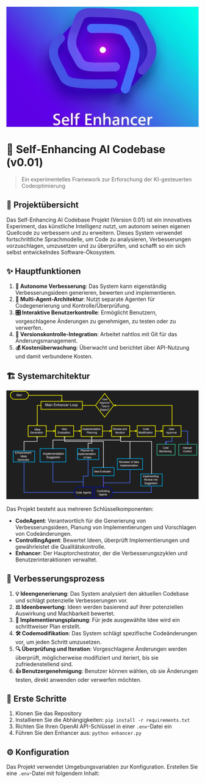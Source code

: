 ![Self-Enhancing AI Logo](assets/logo.png)

# 🧠 Self-Enhancing AI Codebase (v0.01)

> Ein experimentelles Framework zur Erforschung der KI-gesteuerten Codeoptimierung

## 🚀 Projektübersicht

Das Self-Enhancing AI Codebase Projekt (Version 0.01) ist ein innovatives Experiment, das künstliche Intelligenz nutzt, um autonom seinen eigenen Quellcode zu verbessern und zu erweitern. Dieses System verwendet fortschrittliche Sprachmodelle, um Code zu analysieren, Verbesserungen vorzuschlagen, umzusetzen und zu überprüfen, und schafft so ein sich selbst entwickelndes Software-Ökosystem.

## ✨ Hauptfunktionen

1. **🤖 Autonome Verbesserung**: Das System kann eigenständig Verbesserungsideen generieren, bewerten und implementieren.
2. **👥 Multi-Agent-Architektur**: Nutzt separate Agenten für Codegenerierung und Kontrolle/Überprüfung.
3. **🎛️ Interaktive Benutzerkontrolle**: Ermöglicht Benutzern, vorgeschlagene Änderungen zu genehmigen, zu testen oder zu verwerfen.
4. **🔄 Versionskontrolle-Integration**: Arbeitet nahtlos mit Git für das Änderungsmanagement.
5. **💰 Kostenüberwachung**: Überwacht und berichtet über API-Nutzung und damit verbundene Kosten.

## 🏗️ Systemarchitektur

![Systemarchitektur Diagramm](assets/0_01_flowchart_self_enhancer.png)

Das Projekt besteht aus mehreren Schlüsselkomponenten:

- **CodeAgent**: Verantwortlich für die Generierung von Verbesserungsideen, Planung von Implementierungen und Vorschlagen von Codeänderungen.
- **ControllingAgent**: Bewertet Ideen, überprüft Implementierungen und gewährleistet die Qualitätskontrolle.
- **Enhancer**: Der Hauptorchestrator, der die Verbesserungszyklen und Benutzerinteraktionen verwaltet.

## 🔄 Verbesserungsprozess

1. **💡 Ideengenerierung**: Das System analysiert den aktuellen Codebase und schlägt potenzielle Verbesserungen vor.
2. **⚖️ Ideenbewertung**: Ideen werden basierend auf ihrer potenziellen Auswirkung und Machbarkeit bewertet.
3. **📝 Implementierungsplanung**: Für jede ausgewählte Idee wird ein schrittweiser Plan erstellt.
4. **🛠️ Codemodifikation**: Das System schlägt spezifische Codeänderungen vor, um jeden Schritt umzusetzen.
5. **🔍 Überprüfung und Iteration**: Vorgeschlagene Änderungen werden überprüft, möglicherweise modifiziert und iteriert, bis sie zufriedenstellend sind.
6. **👍 Benutzergenehmigung**: Benutzer können wählen, ob sie Änderungen testen, direkt anwenden oder verwerfen möchten.

## 🚀 Erste Schritte

1. Klonen Sie das Repository
2. Installieren Sie die Abhängigkeiten: `pip install -r requirements.txt`
3. Richten Sie Ihren OpenAI API-Schlüssel in einer `.env`-Datei ein
4. Führen Sie den Enhancer aus: `python enhancer.py`

## ⚙️ Konfiguration

Das Projekt verwendet Umgebungsvariablen zur Konfiguration. Erstellen Sie eine `.env`-Datei mit folgendem Inhalt:
